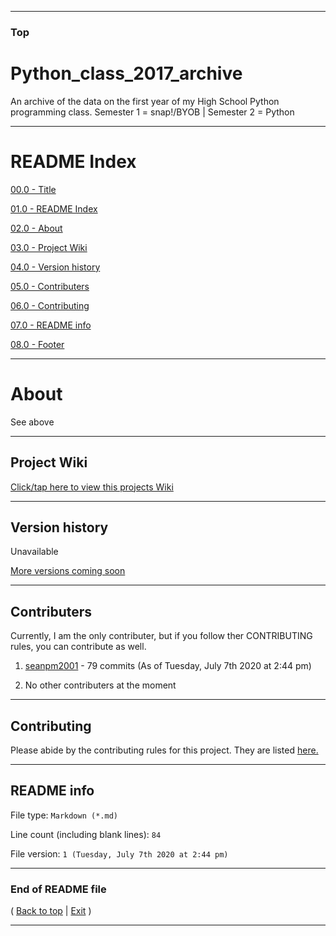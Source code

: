 
***

### Top

# Python_class_2017_archive
An archive of the data on the first year of my High School Python programming class. Semester 1 = snap!/BYOB | Semester 2 = Python

***

# README Index

[00.0 - Title](#Python_class_2017_archive)

[01.0 - README Index](#README-Index)

[02.0 - About](#About)

[03.0 - Project Wiki](#Project-Wiki)

[04.0 - Version history](#Version-history)

[05.0 - Contributers](#Contributers)

[06.0 - Contributing](#Contributing)

[07.0 - README info](#README-info)

[08.0 - Footer](#End-of-README-file)

***

# About

See above

***

## Project Wiki

[Click/tap here to view this projects Wiki](https://github.com/seanpm2001/Python_class_2017_archive/Wiki/)

***

## Version history

Unavailable

[More versions coming soon](https://www.example.com/)

***

## Contributers

Currently, I am the only contributer, but if you follow ther CONTRIBUTING rules, you can contribute as well.

1. [seanpm2001](https://github.com/seanpm2001/) - 79 commits (As of Tuesday, July 7th 2020 at 2:44 pm)

2. No other contributers at the moment

***

## Contributing

Please abide by the contributing rules for this project. They are listed [here.](https://github.com/seanpm2001/Python_class_2017_archive/blob/master/CONTRIBUTING.md)

***

## README info

File type: `Markdown (*.md)`

Line count (including blank lines): `84`

File version: `1 (Tuesday, July 7th 2020 at 2:44 pm)`

***

### End of README file

( [Back to top](#Top) | [Exit](https://github.com) )

***
